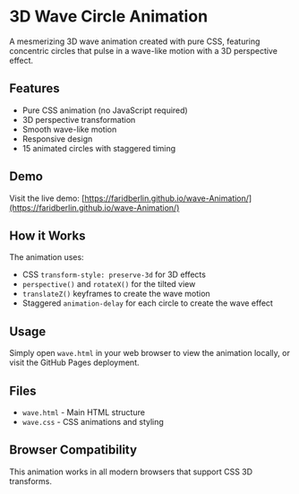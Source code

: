 # 3D Wave Circle Animation

A mesmerizing 3D wave animation created with pure CSS, featuring concentric circles that pulse in a wave-like motion with a 3D perspective effect.

## Features

- Pure CSS animation (no JavaScript required)
- 3D perspective transformation
- Smooth wave-like motion
- Responsive design
- 15 animated circles with staggered timing

## Demo

Visit the live demo: [https://faridberlin.github.io/wave-Animation/](https://faridberlin.github.io/wave-Animation/)

## How it Works

The animation uses:
- CSS `transform-style: preserve-3d` for 3D effects
- `perspective()` and `rotateX()` for the tilted view
- `translateZ()` keyframes to create the wave motion
- Staggered `animation-delay` for each circle to create the wave effect

## Usage

Simply open `wave.html` in your web browser to view the animation locally, or visit the GitHub Pages deployment.

## Files

- `wave.html` - Main HTML structure
- `wave.css` - CSS animations and styling

## Browser Compatibility

This animation works in all modern browsers that support CSS 3D transforms.
